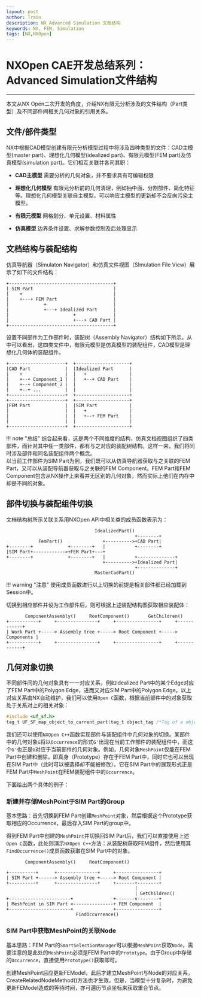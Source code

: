 ```yaml
---
layout: post
author: Train
description: NX Advanced Simulation 文档结构
keywords: NX, FEM, Simulation
tags: [NX,NXOpen]
---
```


# NXOpen CAE开发总结系列：Advanced Simulation文件结构

---

本文从NX Open二次开发的角度，介绍NX有限元分析涉及的文件结构（Part类型）及不同部件间相关几何对象的引用关系。

## 文件/部件类型

NX中根据CAD模型创建有限元分析模型过程中将涉及四种类型的文件：CAD主模型(master part)、理想化几何模型(idealized part)、有限元模型(FEM part)及仿真模型(simulation part)。它们相互关联并各司其职：

- **CAD主模型** 需要分析的几何对象，并不要求具有可编辑权限

- **理想化几何模型** 有限元分析前的几何清理，例如抽中面、分割部件、简化特征等。理想化几何模型关联自主模型，可以响应主模型的更新却不会反向污染主模型。

- **有限元模型** 网格划分、单元设置、材料属性

- **仿真模型** 边界条件设置、求解参数控制及后处理显示

## 文档结构与装配结构

仿真导航器（Simulaton Navigator）和仿真文件视图（SImulation File View）展示了如下的文件结构：

```
+---------------------------------------+
| SIM Part                              |
|    +                                  |
|    +---+ FEM Part                     |
|             +                         |
|             +---+ Idealized Part      |
|                        +              |
|                        +---+ CAD Part |
+---------------------------------------+
```

设置不同部件为工作部件时，装配树（Assembly Navigator）结构如下所示。从中可以看出，这四类文件中，有限元模型是仿真模型的装配组件，CAD模型是理想化几何体的装配组件。

```
+---------------------+  +--------------------+
|CAD Part             |  |Idealized Part      |
|    +                |  |   +                |
|    +--+ Component_1 |  |   +--+ CAD Part    |
|    +--+ Component_2 |  |                    |
|    +--+ ...         |  |                    |
+---------------------+  +--------------------+
+---------------------+  +--------------------+
|FEM Part             |  |SIM Part            |
|                     |  |   +                |
|                     |  |   +--+ FEM Part    |
|                     |  |                    |
+---------------------+  +--------------------+
```

!!! note "总结"
       综合起来看，这是两个不同维度的结构，仿真文档视图组织了四类部件，而针对其中任一类部件，都有与之对应的装配树结构。这样一来，我们将同时涉及部件和同名装配组件两个概念。       
       以当前工作部件为SIM Part为例，我们既可以从仿真导航器获取与之关联的FEM Part，又可以从装配导航器获取与之关联的FEM Component。FEM Part和FEM Component包含从NX操作上来看并无区别的几何对象，然而实际上他们在内存中却是不同的对象。


## 部件切换与装配组件切换

文档结构树所示关联关系用NXOpen API中相关类的成员函数表示为：

```
                                 IdealizedPart()
                                                +--------+
            FemPart()               +---------->+CAD Part|
+--------+             +--------+   |           +--------+
|SIM Part+------------>+FEM Part+---+
+--------+             +--------+   |           +--------------+
                                    +---------->+Idealized Part|
                                                +--------------+
                                 MasterCadPart()
```

!!! warning "注意"
       使用成员函数进行以上切换的前提是相关部件都已经加载到Session中。


切换到相应部件并设为工作部件后，则可根据上述装配结构图获取相应装配体：

```
       ComponentAssembly()     RootComponent()       GetChildren()
+-----------+     +---------------+     +----------------+     +------------+
| Work Part +-----> Assembly tree +-----> Root Component +-----> Components |
+-----------+     +---------------+     +----------------+     +------------+
```


## 几何对象切换

不同部件间的几何对象具有一一对应关系，例如Idealized Part中的某个Edge对应了FEM Part中的Polygon Edge，进而又对应SIM Part中的Polygon Edge。以上对应关系由NX自动维护，我们可以使用`Open C`函数，根据当前部件中的对象获取处于关系对上的相关对象：

```c
#include <uf_sf.h>
tag_t UF_SF_map_object_to_current_part(tag_t object_tag /*Tag of a object to be mapped*/);
```

我们还可以使用`NXOpen C++`函数实现部件与装配组件中几何对象的切换。某部件中的几何对象`G`将以`Occurrence`的形式`G'`出现在当前工作部件的装配组件中，而这个`G'`也正是`G`对应于当前部件的几何对象。例如，几何对象`MeshPoint`仅能在FEM Part中创建和删除，即真身（Prototype）存在于FEM Part中，同时它也可以出现在SIM Part中（此时可以被选择却不能被修改）。它在SIM Part中的展现形式正是FEM Part中`MeshPoint`在FEM装配组件中的`Occurrence`。

下面给出两个具体的例子：

### 新建并存储MeshPoint于SIM Part的Group

基本思路：首先切换到FEM Part创建`MeshPoint`对象，然后根据这个Prototype获取相应的Occurrence，最后存入SIM Part的group中。

得到FEM Part中创建的`MeshPoint`并切换回SIM Part后，我们可以直接使用上述`Open C`函数，此处则演示`NXOpen C++`方法：从装配树获取FEM组件，然后使用其`FindOccurrence()`成员函数获取在SIM Part中的对象。

```
       ComponentAssembly()     RootComponent()

+----------+      +---------------+     +----------------+
| SIM Part +------> Assembly tree +-----> Root Component |
+----------+      +---------------+     +-------+--------+
                                                |
                                                | GetChildren()
+-----------------------+               +-------v--------+
| MeshPoint in SIM Part <---------------+ FEM Component  |
+-----------------------+               +----------------+
                          FindOccurrence()

```


### SIM Part中获取MeshPoint的关联Node

基本思路：FEM Part的`SmartSelectionManager`可以根据`MeshPoint`获取`Node`，需要注意的是此处的`MeshPoint`必须是FEM Part中的`Prototype`。由于Group中存储的`Occurrence`，直接使用`Prototype()`获取即可。

创建MeshPoint后应更新FEModel，此后才建立MeshPoint与Node的对应关系，CreateRelatedNodeMethod()方法也才生效。但是，当模型十分复杂时，为避免更新FEModel造成的等待时间，亦可遍历节点坐标来获取重合节点。



















